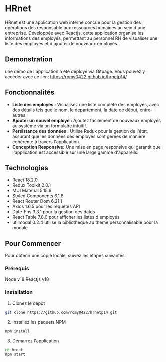 
# HRnet

HRnet est une application web interne conçue pour la gestion des opérations des responsable aux ressources humaines au sein d'une entreprise. Développée avec Reactjs, cette application organise les informations des employés, permettant au personnel RH de visualiser une liste des employés et d'ajouter de nouveaux employés.

## Demonstration
une démo de l'application a été déployé via Gitpage. Vous pouvez y accéder avec ce lien:
https://romy0422.github.io/hrnetp14/

## Fonctionnalités

- **Liste des employés :** Visualisez une liste complète des employés, avec des détails tels que le nom, le département, la date de début, entre-autres.
- **Ajouter un nouvel employé :** Ajoutez facilement de nouveaux employés au système via un formulaire intuitif.
- **Persistance des données :** Utilise Redux pour la gestion de l'état, assurant que les données des employés sont gérées de manière cohérente à travers l'application.
- **Conception Responsive:** Une mise en page responsive qui garantit que l'application est accessible sur une large gamme d'appareils.

## Technologies

- React 18.2.0
- Redux Toolkit 2.0.1
- MUI Material 5.15.6
- Styled Components 6.1.8
- React Router Dom 6.21.1
- Axios 1.6.5 pour les requêtes API
- Date-Fns 3.3.1 pour la gestion des dates
- React Table 7.8.0 pour afficher les listes d'employés
- utilmodal 0.2.4 utilise la bibliotheque au theme personnalisable pour la modale

## Pour Commencer

Pour obtenir une copie locale, suivez les étapes suivantes.

### Prérequis
Node v18
Reactjs v18

### Installation

1. Clonez le dépôt
```bash
git clone https://github.com/romy0422/hrnetp14.git
```
2. Installez les paquets NPM
```bash
npm install
```
3. Démarrez l'application
```bash
cd hrnet
npm start
```



